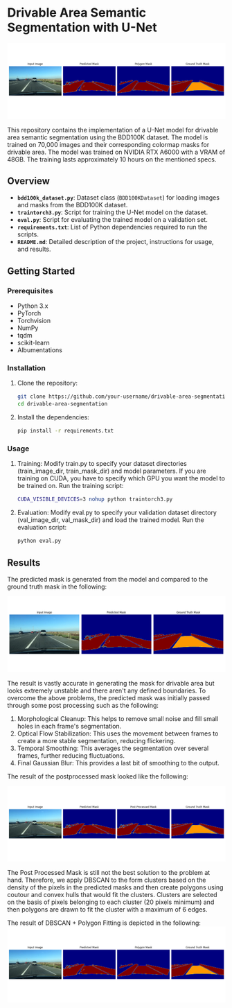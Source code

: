 # Drivable Area Semantic Segmentation with U-Net

![DBSCAN+Polygon](https://github.com/AnshChoudhary/U-Net-Drivable-Area-Segmentation/blob/main/results/polygon_mask.png)

This repository contains the implementation of a U-Net model for drivable area semantic segmentation using the BDD100K dataset. The model is trained on 70,000 images and their corresponding colormap masks for drivable area. The model was trained on NVIDIA RTX A6000 with a VRAM of 48GB. The training lasts approximately 10 hours on the mentioned specs. 

## Overview

- **`bdd100k_dataset.py`**: Dataset class (`BDD100KDataset`) for loading images and masks from the BDD100K dataset.
- **`traintorch3.py`**: Script for training the U-Net model on the dataset.
- **`eval.py`**: Script for evaluating the trained model on a validation set.
- **`requirements.txt`**: List of Python dependencies required to run the scripts.
- **`README.md`**: Detailed description of the project, instructions for usage, and results.

## Getting Started

### Prerequisites

- Python 3.x
- PyTorch
- Torchvision
- NumPy
- tqdm
- scikit-learn
- Albumentations

### Installation

1. Clone the repository:
   ```bash
   git clone https://github.com/your-username/drivable-area-segmentation.git
   cd drivable-area-segmentation
   ```
2. Install the dependencies:
   ```bash
   pip install -r requirements.txt
   ```

### Usage
1. Training: Modify train.py to specify your dataset directories (train_image_dir, train_mask_dir) and model parameters.
  If you are training on CUDA, you have to specify which GPU you want the model to be trained on. Run the training script:
    ```bash
    CUDA_VISIBLE_DEVICES=3 nohup python traintorch3.py
    ```
2. Evaluation: Modify eval.py to specify your validation dataset directory (val_image_dir, val_mask_dir) and load the trained model.
   Run the evaluation script:
    ```bash
    python eval.py
    ```

## Results
The predicted mask is generated from the model and compared to the ground truth mask in the following:

![Predicted Mask](https://github.com/AnshChoudhary/U-Net-Drivable-Area-Segmentation/blob/main/results/unet3_0a0a0b1a-7c39d841.png)

The result is vastly accurate in generating the mask for drivable area but looks extremely unstable and there aren't any defined boundaries. To overcome the above problems, the predicted mask was initially passed through some post processing such as the following:
1. Morphological Cleanup: This helps to remove small noise and fill small holes in each frame's segmentation.
2. Optical Flow Stabilization: This uses the movement between frames to create a more stable segmentation, reducing flickering.
3. Temporal Smoothing: This averages the segmentation over several frames, further reducing fluctuations.
4. Final Gaussian Blur: This provides a last bit of smoothing to the output. 

The result of the postprocessed mask looked like the following:

![PostProcessed](https://github.com/AnshChoudhary/U-Net-Drivable-Area-Segmentation/blob/main/results/pp.png?raw=true)

The Post Processed Mask is still not the best solution to the problem at hand. Therefore, we apply DBSCAN to the form clusters based on the density of the pixels in the predicted masks and then create polygons using coutour and convex hulls that would fit the clusters. Clusters are selected on the basis of pixels belonging to each cluster (20 pixels minimum) and then polygons are drawn to fit the cluster with a maximum of 6 edges. 

The result of DBSCAN + Polygon Fitting is depicted in the following:
![DBSCAN+Polygon](https://github.com/AnshChoudhary/U-Net-Drivable-Area-Segmentation/blob/main/results/polygon_mask.png)

